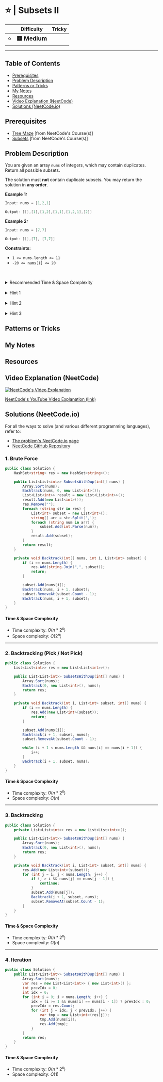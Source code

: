 # ⭐ | Subsets II

|   | Difficulty | Tricky |
|---|------------|--------|
| <big>⭐<big> | <big>**🟨 Medium**</big> | <big></big> |


---

## Table of Contents

- [Prerequisites](#prerequisites)
- [Problem Description](#problem-description)
- [Patterns or Tricks](#patterns-or-tricks)
- [My Notes](#my-notes)
- [Resources](#resources)
- [Video Explanation (NeetCode)](#video-explanation-neetcode)
- [Solutions (NeetCode.io)](#solutions-neetcodeio)
    


## Prerequisites
- [Tree Maze](https://neetcode.io/courses/dsa-for-beginners/22) [from NeetCode's Course(s)]
- [Subsets](https://neetcode.io/courses/advanced-algorithms/11) [from NeetCode's Course(s)]


## Problem Description
You are given an array `nums` of integers, which may contain duplicates. Return all possible subsets.

The solution must **not** contain duplicate subsets. You may return the solution in **any order**.

**Example 1:**

```java
Input: nums = [1,2,1]

Output: [[],[1],[1,2],[1,1],[1,2,1],[2]]
```

**Example 2:**

```java
Input: nums = [7,7]

Output: [[],[7], [7,7]]
```

**Constraints:**
* `1 <= nums.length <= 11`
* `-20 <= nums[i] <= 20`

<br>
<br>
<details class="hint-accordion">  
    <summary>Recommended Time & Space Complexity</summary>
    <p>
    You should aim for a solution as good or better than <code>O(n * (2^n))</code> time and <code>O(n)</code> space, where <code>n</code> is the size of the input array.
    </p>
</details>

<br>
<details class="hint-accordion">  
    <summary>Hint 1</summary>
    <p>
    A brute-force solution would involve creating a hash set and inserting every subset into it. Then, converting the hash set to a list and returning it. However, this approach would require extra space of <code>O(2^n)</code>. Can you think of a better way? Maybe you should sort the input array and observe which recusive calls are resposible to make duplicate subsets.
    </p>
</details>

<br>
<details class="hint-accordion">  
    <summary>Hint 2</summary>
    <p>
    We can use backtracking to generate subsets of an array. If the input contains duplicates, duplicate subsets may be created. To prevent this, we sort the array beforehand. For example, in <code>[1, 1, 2]</code>, sorting allows us to create subsets using the first <code>1</code> and skip the second <code>1</code>, ensuring unique subsets. How can you implement this?
    </p>
</details>

<br>
<details class="hint-accordion">  
    <summary>Hint 3</summary>
    <p>
    We start by sorting the input array. Then, we recursively iterate through the array from left to right, extending recursive paths by including or excluding each element. To avoid duplicate subsets, we skip an element if it is the same as the previous one. Finally, we return the generated subsets as a list.
    </p>
</details>

## Patterns or Tricks
<!-- This section is for any patterns or tricks noticed/spotted when solving the question which we can use as an indication of using the same approach(es) used here when facing another problems somewhat like this. -->

## My Notes


## Resources


## Video Explanation (NeetCode)
[![NeetCode's Video Explanation](https://img.youtube.com/vi/Vn2v6ajA7U0/0.jpg)](https://www.youtube.com/watch?v=Vn2v6ajA7U0)

[NeetCode's YouTube Video Explanation (link)](https://www.youtube.com/watch?v=Vn2v6ajA7U0)


## Solutions (NeetCode.io)
For all the ways to solve (and various different programming languages), refer to:
- [The problem's NeetCode.io page](https://neetcode.io/problems/subsets-ii)
- [NeetCode GitHub Repository](https://github.com/neetcode-gh/leetcode)

### 1. Brute Force






```csharp
public class Solution {
    HashSet<string> res = new HashSet<string>();

    public List<List<int>> SubsetsWithDup(int[] nums) {
        Array.Sort(nums);
        Backtrack(nums, 0, new List<int>());
        List<List<int>> result = new List<List<int>>();
        result.Add(new List<int>());
        res.Remove("");
        foreach (string str in res) {
            List<int> subset = new List<int>();
            string[] arr = str.Split(',');
            foreach (string num in arr) {
                subset.Add(int.Parse(num));
            }
            result.Add(subset);
        }
        return result;
    }

    private void Backtrack(int[] nums, int i, List<int> subset) {
        if (i == nums.Length) {
            res.Add(string.Join(",", subset));
            return;
        }

        subset.Add(nums[i]);
        Backtrack(nums, i + 1, subset);
        subset.RemoveAt(subset.Count - 1);
        Backtrack(nums, i + 1, subset);
    }
}
```




#### Time & Space Complexity

* Time complexity: $O(n * 2 ^n)$
* Space complexity: $O(2 ^ n)$

---

### 2. Backtracking (Pick / Not Pick)






```csharp
public class Solution {
    List<List<int>> res = new List<List<int>>();

    public List<List<int>> SubsetsWithDup(int[] nums) {
        Array.Sort(nums);
        Backtrack(0, new List<int>(), nums);
        return res;
    }

    private void Backtrack(int i, List<int> subset, int[] nums) {
        if (i == nums.Length) {
            res.Add(new List<int>(subset));
            return;
        }

        subset.Add(nums[i]);
        Backtrack(i + 1, subset, nums);
        subset.RemoveAt(subset.Count - 1);

        while (i + 1 < nums.Length && nums[i] == nums[i + 1]) {
            i++;
        }
        Backtrack(i + 1, subset, nums);
    }
}
```




#### Time & Space Complexity

* Time complexity: $O(n * 2 ^ n)$
* Space complexity: $O(n)$

---

### 3. Backtracking






```csharp
public class Solution {
    private List<List<int>> res = new List<List<int>>();

    public List<List<int>> SubsetsWithDup(int[] nums) {
        Array.Sort(nums);
        Backtrack(0, new List<int>(), nums);
        return res;
    }

    private void Backtrack(int i, List<int> subset, int[] nums) {
        res.Add(new List<int>(subset));
        for (int j = i; j < nums.Length; j++) {
            if (j > i && nums[j] == nums[j - 1]) {
                continue;
            }
            subset.Add(nums[j]);
            Backtrack(j + 1, subset, nums);
            subset.RemoveAt(subset.Count - 1);
        }
    }
}
```




#### Time & Space Complexity

* Time complexity: $O(n * 2 ^ n)$
* Space complexity: $O(n)$

---

### 4. Iteration






```csharp
public class Solution {
    public List<List<int>> SubsetsWithDup(int[] nums) {
        Array.Sort(nums);
        var res = new List<List<int>> { new List<int>() };
        int prevIdx = 0;
        int idx = 0;
        for (int i = 0; i < nums.Length; i++) {
            idx = (i >= 1 && nums[i] == nums[i - 1]) ? prevIdx : 0;
            prevIdx = res.Count;
            for (int j = idx; j < prevIdx; j++) {
                var tmp = new List<int>(res[j]);
                tmp.Add(nums[i]);
                res.Add(tmp);
            }
        }
        return res;
    }
}
```




#### Time & Space Complexity

* Time complexity: $O(n * 2 ^ n)$
* Space complexity: $O(1)$
